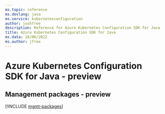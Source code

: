 ```yaml
---
ms.topic: reference
ms.devlang: java
ms.service: kubernetesconfiguration
author: joshfree
description: Reference for Azure Kubernetes Configuration SDK for Java
title: Azure Kubernetes Configuration SDK for Java
ms.data: 10/06/2022
ms.author: jfree
---
```

# Azure Kubernetes Configuration SDK for Java - preview

## Management packages - preview
[!INCLUDE [mgmt-packages](kubernetes-configuration-mgmt-index.md)]